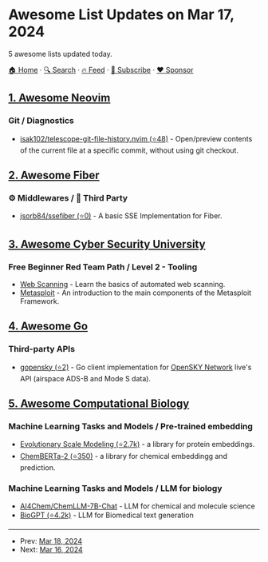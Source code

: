 # Awesome List Updates on Mar 17, 2024

5 awesome lists updated today.

[🏠 Home](/README.md) · [🔍 Search](https://www.trackawesomelist.com/search/) · [🔥 Feed](https://www.trackawesomelist.com/rss.xml) · [📮 Subscribe](https://trackawesomelist.us17.list-manage.com/subscribe?u=d2f0117aa829c83a63ec63c2f&id=36a103854c) · [❤️  Sponsor](https://github.com/sponsors/theowenyoung)



## [1. Awesome Neovim](/content/rockerBOO/awesome-neovim/README.md)

### Git / Diagnostics

*   [isak102/telescope-git-file-history.nvim (⭐48)](https://github.com/isak102/telescope-git-file-history.nvim) - Open/preview contents of the current file at a specific commit, without using git checkout.

## [2. Awesome Fiber](/content/gofiber/awesome-fiber/README.md)

### ⚙️ Middlewares / 🌱 Third Party

*   [jsorb84/ssefiber (⭐0)](https://github.com/jsorb84/ssefiber) - A basic SSE Implementation for Fiber.

## [3. Awesome Cyber Security University](/content/brootware/awesome-cyber-security-university/README.md)

### Free Beginner Red Team Path / Level 2 - Tooling

*   [Web Scanning](https://tryhackme.com/room/rustscan) - Learn the basics of automated web scanning.
*   [Metasploit](https://tryhackme.com/room/metasploitintro) - An introduction to the main components of the Metasploit Framework.

## [4. Awesome Go](/content/avelino/awesome-go/README.md)

### Third-party APIs

*   [gopensky (⭐2)](https://github.com/navidys/gopensky) - Go client implementation for [OpenSKY Network](https://opensky-network.org/) live's API (airspace ADS-B and Mode S data).

## [5. Awesome Computational Biology](/content/inoue0426/awesome-computational-biology/README.md)

### Machine Learning Tasks and Models / Pre-trained embedding

*   [Evolutionary Scale Modeling (⭐2.7k)](https://github.com/facebookresearch/esm) - a library for protein embeddings.
*   [ChemBERTa-2 (⭐350)](https://github.com/seyonechithrananda/bert-loves-chemistry) - a library for chemical embeddingg and prediction.

### Machine Learning Tasks and Models / LLM for biology

*   [AI4Chem/ChemLLM-7B-Chat](https://huggingface.co/AI4Chem/ChemLLM-7B-Chat) - LLM for chemical and molecule science
*   [BioGPT (⭐4.2k)](https://github.com/microsoft/BioGPT) - LLM for Biomedical text generation

---

- Prev: [Mar 18, 2024](/content/2024/03/18/README.md)
- Next: [Mar 16, 2024](/content/2024/03/16/README.md)